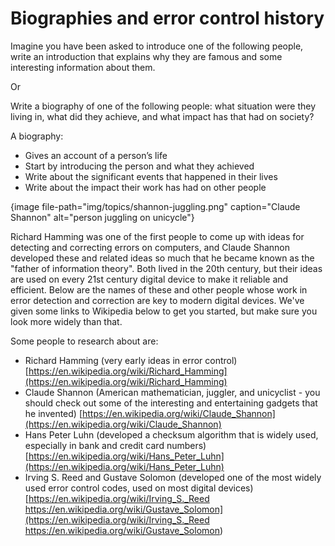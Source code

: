 # Biographies and error control history
 
Imagine you have been asked to introduce one of the following people, write an introduction that explains why they are famous and some interesting information about them. 

Or

Write a biography of one of the following people: what situation were they living in, what did they achieve, and what impact has that had on society?
 
A biography: 

-   Gives an account of a person’s life 
-   Start by introducing the person and what they achieved
-   Write about the significant events that happened in their lives
-   Write about the impact their work has had on other people

{image file-path="img/topics/shannon-juggling.png" caption="Claude Shannon" alt="person juggling on unicycle"}

Richard Hamming was one of the first people to come up with ideas for detecting and correcting errors on computers, and Claude Shannon developed these and related ideas so much that he became known as the "father of information theory".
Both lived in the 20th century, but their ideas are used on every 21st century digital device to make it reliable and efficient.
Below are the names of these and other people whose work in error detection and correction are key to modern digital devices.
We've given some links to Wikipedia below to get you started, but make sure you look more widely than that.

Some people to research about are:
 
-   Richard Hamming (very early ideas in error control) [https://en.wikipedia.org/wiki/Richard_Hamming](https://en.wikipedia.org/wiki/Richard_Hamming)
-   Claude Shannon (American mathematician, juggler, and unicyclist - you should check out some of the interesting and entertaining gadgets that he invented) [https://en.wikipedia.org/wiki/Claude_Shannon](https://en.wikipedia.org/wiki/Claude_Shannon)
-   Hans Peter Luhn (developed a checksum algorithm that is widely used, especially in bank and credit card numbers) [https://en.wikipedia.org/wiki/Hans_Peter_Luhn](https://en.wikipedia.org/wiki/Hans_Peter_Luhn)
-   Irving S. Reed and Gustave Solomon (developed one of the most widely used error control codes, used on most digital devices) [https://en.wikipedia.org/wiki/Irving_S._Reed https://en.wikipedia.org/wiki/Gustave_Solomon](https://en.wikipedia.org/wiki/Irving_S._Reed https://en.wikipedia.org/wiki/Gustave_Solomon)
